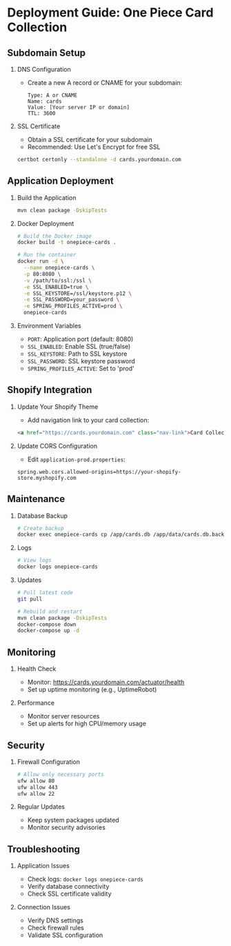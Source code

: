# Deployment Guide: One Piece Card Collection

## Subdomain Setup

1. DNS Configuration
   - Create a new A record or CNAME for your subdomain:
     ```
     Type: A or CNAME
     Name: cards
     Value: [Your server IP or domain]
     TTL: 3600
     ```

2. SSL Certificate
   - Obtain a SSL certificate for your subdomain
   - Recommended: Use Let's Encrypt for free SSL
   ```bash
   certbot certonly --standalone -d cards.yourdomain.com
   ```

## Application Deployment

1. Build the Application
   ```bash
   mvn clean package -DskipTests
   ```

2. Docker Deployment
   ```bash
   # Build the Docker image
   docker build -t onepiece-cards .

   # Run the container
   docker run -d \
     --name onepiece-cards \
     -p 80:8080 \
     -v /path/to/ssl:/ssl \
     -e SSL_ENABLED=true \
     -e SSL_KEYSTORE=/ssl/keystore.p12 \
     -e SSL_PASSWORD=your_password \
     -e SPRING_PROFILES_ACTIVE=prod \
     onepiece-cards
   ```

3. Environment Variables
   - `PORT`: Application port (default: 8080)
   - `SSL_ENABLED`: Enable SSL (true/false)
   - `SSL_KEYSTORE`: Path to SSL keystore
   - `SSL_PASSWORD`: SSL keystore password
   - `SPRING_PROFILES_ACTIVE`: Set to 'prod'

## Shopify Integration

1. Update Your Shopify Theme
   - Add navigation link to your card collection:
   ```html
   <a href="https://cards.yourdomain.com" class="nav-link">Card Collection</a>
   ```

2. Update CORS Configuration
   - Edit `application-prod.properties`:
   ```properties
   spring.web.cors.allowed-origins=https://your-shopify-store.myshopify.com
   ```

## Maintenance

1. Database Backup
   ```bash
   # Create backup
   docker exec onepiece-cards cp /app/cards.db /app/data/cards.db.backup
   ```

2. Logs
   ```bash
   # View logs
   docker logs onepiece-cards
   ```

3. Updates
   ```bash
   # Pull latest code
   git pull

   # Rebuild and restart
   mvn clean package -DskipTests
   docker-compose down
   docker-compose up -d
   ```

## Monitoring

1. Health Check
   - Monitor: https://cards.yourdomain.com/actuator/health
   - Set up uptime monitoring (e.g., UptimeRobot)

2. Performance
   - Monitor server resources
   - Set up alerts for high CPU/memory usage

## Security

1. Firewall Configuration
   ```bash
   # Allow only necessary ports
   ufw allow 80
   ufw allow 443
   ufw allow 22
   ```

2. Regular Updates
   - Keep system packages updated
   - Monitor security advisories

## Troubleshooting

1. Application Issues
   - Check logs: `docker logs onepiece-cards`
   - Verify database connectivity
   - Check SSL certificate validity

2. Connection Issues
   - Verify DNS settings
   - Check firewall rules
   - Validate SSL configuration 
